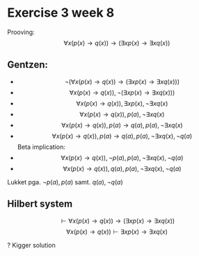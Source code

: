 # Exercise 3 week 8
Prooving: 
$$\forall x (p(x) \to q(x)) \to (\exists x p(x) \to \exists x q(x))$$

## Gentzen:
- $$\neg (\forall x (p(x) \to q(x)) \to (\exists x p(x) \to \exists x q(x)))$$
- $$ \forall x (p(x) \to q(x)) , \neg (\exists x p(x) \to \exists x q(x))) $$
- $$ \forall x (p(x) \to q(x)) , \exists x p(x) , \neg \exists x q(x) $$
- $$ \forall x (p(x) \to q(x)) , p(a) , \neg \exists x q(x) $$
- $$ \forall x (p(x) \to q(x)) , p(a) \to q(a), p(a) , \neg \exists x q(x) $$
- $$ \forall x (p(x) \to q(x)) , p(a) \to q(a), p(a) , \neg \exists x q(x) , \neg q(a)  $$
Beta implication:
- $$ \forall x (p(x) \to q(x)) , \neg p(a) , p(a) , \neg \exists x q(x) , \neg q(a)  $$
- $$ \forall x (p(x) \to q(x)) , q(a), p(a) , \neg \exists x q(x) , \neg q(a)  $$

Lukket pga. $\neg p(a), p(a)$ samt. $q(a), \neg q(a)$

## Hilbert system

$$ \vdash \forall x (p(x) \to q(x)) \to (\exists x p(x) \to \exists x q(x)) $$
$$ \forall x (p(x) \to q(x)) \vdash \exists x p(x) \to \exists x q(x) $$

? Kigger solution

 
